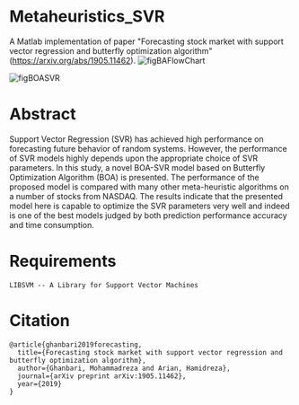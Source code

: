 # Metaheuristics_SVR
A Matlab implementation of paper "Forecasting stock market with support vector regression and butterfly optimization algorithm" (https://arxiv.org/abs/1905.11462).
![figBAFlowChart](https://github.com/ghimohammadr/Metaheuristics_SVR/assets/32739020/7241d511-e76a-4d90-830f-787c70ed88c4)


![figBOASVR](https://github.com/ghimohammadr/Metaheuristics_SVR/assets/32739020/c188e410-4412-42a1-9558-3ab7b77a17cf)


# Abstract
Support Vector Regression (SVR) has achieved high performance on forecasting future behavior
of random systems. However, the performance of SVR models highly depends upon the appropriate choice of SVR parameters. In this study, a novel BOA-SVR model based on Butterfly
Optimization Algorithm (BOA) is presented. The performance of the proposed model is compared with many other meta-heuristic algorithms on a number of stocks from NASDAQ. The
results indicate that the presented model here is capable to optimize the SVR parameters very well and indeed is one of the best models judged by both prediction performance accuracy and time consumption.

# Requirements
```
LIBSVM -- A Library for Support Vector Machines
```
# Citation

```
@article{ghanbari2019forecasting,
  title={Forecasting stock market with support vector regression and butterfly optimization algorithm},
  author={Ghanbari, Mohammadreza and Arian, Hamidreza},
  journal={arXiv preprint arXiv:1905.11462},
  year={2019}
}
```

